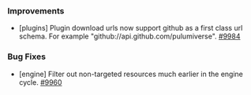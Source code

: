 ### Improvements

- [plugins] Plugin download urls now support github as a first class url schema. For example "github://api.github.com/pulumiverse".
  [#9984](https://github.com/pulumi/pulumi/pull/9984)
### Bug Fixes

- [engine] Filter out non-targeted resources much earlier in the engine cycle.
  [#9960](https://github.com/pulumi/pulumi/pull/9960)
